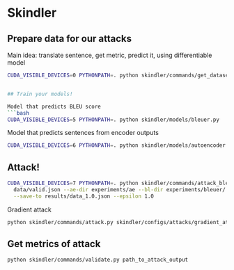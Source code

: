 # Skindler

## Prepare data for our attacks
Main idea: translate sentence, get metric, predict it, using differentiable model
```bash
CUDA_VISIBLE_DEVICES=0 PYTHONPATH=. python skindler/commands/get_dataset.py DATASET_CONFIG_NAME PATH_TO_SAVE_DATA.jsonl --split train --device 0


## Train your models!

Model that predicts BLEU score
```bash
CUDA_VISIBLE_DEVICES=5 PYTHONPATH=. python skindler/models/bleuer.py
```

Model that predicts sentences from encoder outputs
```bash
CUDA_VISIBLE_DEVICES=6 PYTHONPATH=. python skindler/models/autoencoder.py
```

## Attack!

```bash
CUDA_VISIBLE_DEVICES=7 PYTHONPATH=. python skindler/commands/attack_bleuer.py \
  data/valid.json --ae-dir experiments/ae --bl-dir experiments/bleuer/ \
  --save-to results/data_1.0.json --epsilon 1.0
```

Gradient attack
```bash
python skindler/commands/attack.py skindler/configs/attacks/gradient_attack.jsonnet  --out-dir gradient_attack_folder
```

## Get metrics of attack

```bash
python skindler/commands/validate.py path_to_attack_output
```